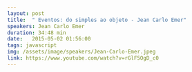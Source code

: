 ```yaml
---
layout: post
title:  " Eventos: do simples ao objeto - Jean Carlo Emer"
speakers: Jean Carlo Emer
duration: 34:48 min
date:   2015-05-02 01:56:00
tags: javascript
img: /assets/image/speakers/Jean-Carlo-Emer.jpeg
link: https://www.youtube.com/watch?v=rGlF5OgD_c0
---
```

